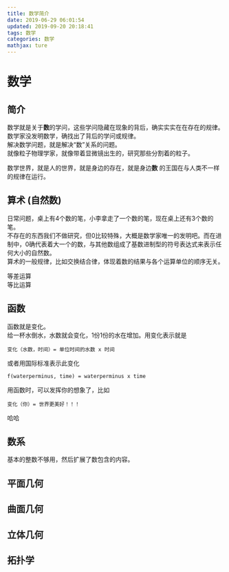 ```yaml
---
title: 数学简介
date: 2019-06-29 06:01:54 
updated: 2019-09-20 20:18:41
tags: 数学
categories: 数学
mathjax: ture
---
```


# 数学
## 简介
数学就是关于**数**的学问，这些学问隐藏在现象的背后，确实实实在在存在的规律。数学家没发明数学，确找出了背后的学问或规律。  
解决数学问题，就是解决“数”关系的问题。  
就像粒子物理学家，就像带着显微镜出生的，研究那些分割着的粒子。  

数学世界，就是人的世界，就是身边的存在，就是身边**数** 的王国在与人类不一样的规律在运行。
<!-- more -->
## 算术 (自然数)
日常问题，桌上有4个数的笔，小李拿走了一个数的笔，现在桌上还有3个数的笔。  
不存在的东西我们不做研究，但0比较特殊，大概是数学家唯一的发明吧。而在进制中，0确代表着大一个的数，与其他数组成了基数进制型的符号表达式来表示任何大小的自然数。  
算术的一般规律，比如交换结合律，体现着数的结果与各个运算单位的顺序无关。  

等差运算  
等比运算  

## 函数
函数就是变化。  
给一杯水倒水，水数就会变化，1份1份的水在增加。用变化表示就是   
```
变化（水数，时间）= 单位时间的水数 x 时间
```
或者用国际标准表示此变化
```
f(waterperminus, time) = waterperminus x time
```
用函数时，可以发挥你的想象了，比如
```
变化（你）= 世界更美好！！！
```
哈哈

## 数系
基本的整数不够用，然后扩展了数包含的内容。
## 平面几何

## 曲面几何
## 立体几何

## 拓扑学
